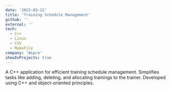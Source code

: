 ```yaml
---
date: '2023-03-22'
title: 'Training Schedule Management'
github: ''
external: ''
tech:
  - C++
  - Linux
  - CSV
  - MakeFile
company: 'Wipro'
showInProjects: true
---
```

A C++ application for efficient training schedule management. Simplifies tasks like adding, deleting, and allocating trainings to the trainer. Developed using C++ and object-oriented principles.
